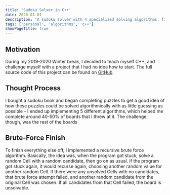 ```yaml
---
title: 'Sudoku Solver in C++'
date: 2020-01-01
description: 'A sudoku solver with 4 specialized solving algorithms, finishing using recursive brute-force when needed'
tags: ['personal', 'algorithms', 'c++']
showPageTitle: true
---
```


## Motivation
During my 2019-2020 Winter break, I decided to teach myself
C++, and challenge myself with a project that I had no idea
how to start. The full source code of this project can be found 
on [GitHub](https://github.com/cohenchris/sudoku_solver).

## Thought Process
I bought a sudoku book and began completing puzzles to get a
good idea of how these puzzles could be solved algorithmically
with as little guessing as possible - I ended up implementing
5 different algorithms, which helped me complete around 40-50%
of boards that I threw at it. The challenge, though, was the
rest of the boards

## Brute-Force Finish
To finish everything else off, I implemented a recursive
brute force algorithm. Basically, the idea was, when the
program got stuck, solve a random Cell with a random
candidate, then go on as usual. If the program got stuck
again, it would recurse again, choosing another random value
for another random Cell. If there were any unsolved Cells with
no candidates, that brute force attempt failed, and another
random candidate from the original Cell was chosen. If all
candidates from that Cell failed, the board is unsolvable.
